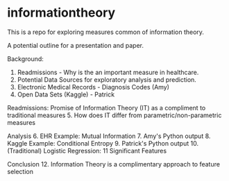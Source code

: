 # informationtheory
This is a repo for exploring measures common of information theory.

A potential outline for a presentation and paper.

Background: 
1. Readmissions - Why is the an important measure in healthcare.
2. Potential Data Sources for exploratory analysis and prediction.
3. Electronic Medical Records - Diagnosis Codes (Amy)
4. Open Data Sets (Kaggle) - Patrick

Readmissions: Promise of Information Theory (IT) as a compliment to traditional measures
5. How does IT differ from parametric/non-parametric measures

Analysis
6. EHR Example: Mutual Information
7. Amy's Python output
8. Kaggle Example: Conditional Entropy 
9. Patrick's Python output
10. (Traditional) Logistic Regression:
11 Significant Features

Conclusion
12.  Information Theory is a complimentary approach to feature selection


